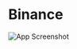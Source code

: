 # Binance


![App Screenshot](![image](https://user-images.githubusercontent.com/94997828/174208877-6e08d932-8f69-4647-96f3-90038bbb8521.png))

